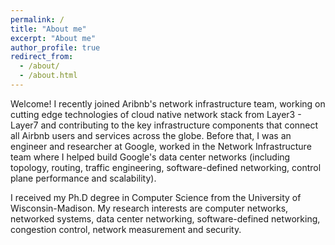 ```yaml
---
permalink: /
title: "About me"
excerpt: "About me"
author_profile: true
redirect_from: 
  - /about/
  - /about.html
---
```


Welcome! I recently joined Aribnb's network infrastructure team, working on cutting edge technologies of cloud native network stack from Layer3 - Layer7 and contributing to the key infrastructure components that connect all Airbnb users and services across the globe. Before that, I was an engineer and researcher at Google, worked in the Network Infrastructure team where I helped build Google's data center networks (including topology, routing, traffic engineering, software-defined networking, control plane performance and scalability). 

I received my Ph.D degree in Computer Science from the University of Wisconsin-Madison. My research interests are computer networks, networked systems, data center networking, software-defined networking, congestion control, network measurement and security.
